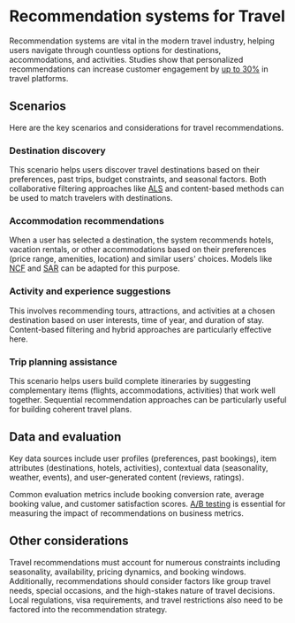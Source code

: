 <!--
Copyright (c) Recommenders contributors.
Licensed under the MIT License.
-->

# Recommendation systems for Travel

Recommendation systems are vital in the modern travel industry, helping users navigate through countless options for destinations, accommodations, and activities. Studies show that personalized recommendations can increase customer engagement by [up to 30%](https://mize.tech/blog/ai-in-tourism-marketing-hyper-personalization-and-more-bookings/) in travel platforms.

## Scenarios

Here are the key scenarios and considerations for travel recommendations.

### Destination discovery

This scenario helps users discover travel destinations based on their preferences, past trips, budget constraints, and seasonal factors. Both collaborative filtering approaches like [ALS](../../examples/00_quick_start/als_movielens.ipynb) and content-based methods can be used to match travelers with destinations.

### Accommodation recommendations

When a user has selected a destination, the system recommends hotels, vacation rentals, or other accommodations based on their preferences (price range, amenities, location) and similar users' choices. Models like [NCF](../../examples/00_quick_start/ncf_movielens.ipynb) and [SAR](../../examples/00_quick_start/sar_movielens.ipynb) can be adapted for this purpose.

### Activity and experience suggestions

This involves recommending tours, attractions, and activities at a chosen destination based on user interests, time of year, and duration of stay. Content-based filtering and hybrid approaches are particularly effective here.

### Trip planning assistance

This scenario helps users build complete itineraries by suggesting complementary items (flights, accommodations, activities) that work well together. Sequential recommendation approaches can be particularly useful for building coherent travel plans.

## Data and evaluation

Key data sources include user profiles (preferences, past bookings), item attributes (destinations, hotels, activities), contextual data (seasonality, weather, events), and user-generated content (reviews, ratings).

Common evaluation metrics include booking conversion rate, average booking value, and customer satisfaction scores. [A/B testing](../../GLOSSARY.md) is essential for measuring the impact of recommendations on business metrics.

## Other considerations

Travel recommendations must account for numerous constraints including seasonality, availability, pricing dynamics, and booking windows. Additionally, recommendations should consider factors like group travel needs, special occasions, and the high-stakes nature of travel decisions. Local regulations, visa requirements, and travel restrictions also need to be factored into the recommendation strategy.
